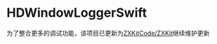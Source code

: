 # HDWindowLoggerSwift

为了整合更多的调试功能，该项目已更新为[ZXKitCode/ZXKit](https://github.com/ZXKitCode/ZXKit)继续维护更新
